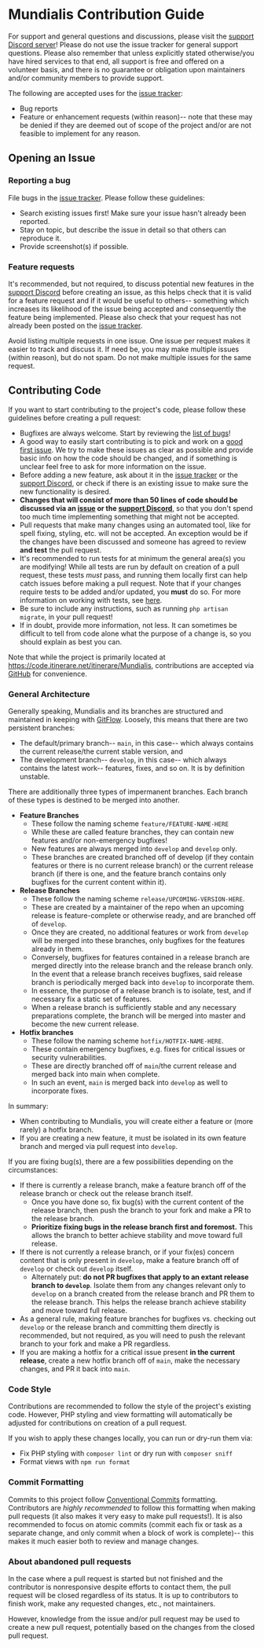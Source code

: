 # Mundialis Contribution Guide

For support and general questions and discussions, please visit the [support Discord server](https://discord.gg/mVqUzgQXMd)! Please do not use the issue tracker for general support questions. Please also remember that unless explicitly stated otherwise/you have hired services to that end, all support is free and offered on a volunteer basis, and there is no guarantee or obligation upon maintainers and/or community members to provide support.

The following are accepted uses for the [issue tracker](https://github.com/itinerare/Mundialis/issues):
- Bug reports
- Feature or enhancement requests (within reason)-- note that these may be denied if they are deemed out of scope of the project and/or are not feasible to implement for any reason.

## Opening an Issue
### Reporting a bug

File bugs in the [issue tracker](https://github.com/itinerare/Mundialis/issues). Please follow these guidelines:

- Search existing issues first! Make sure your issue hasn't already been reported.
- Stay on topic, but describe the issue in detail so that others can reproduce it.
- Provide screenshot(s) if possible.

### Feature requests

It's recommended, but not required, to discuss potential new features in the [support Discord](https://discord.gg/mVqUzgQXMd) before creating an issue, as this helps check that it is valid for a feature request and if it would be useful to others-- something which increases its likelihood of the issue being accepted and consequently the feature being implemented. Please also check that your request has not already been posted on the [issue tracker](https://github.com/itinerare/Mundialis/issues).

Avoid listing multiple requests in one issue. One issue per request makes it easier to track and discuss it. If need be, you may make multiple issues (within reason), but do not spam. Do not make multiple issues for the same request.

## Contributing Code

If you want to start contributing to the project's code, please follow these guidelines before creating a pull request: 

- Bugfixes are always welcome. Start by reviewing the [list of bugs](https://github.com/itinerare/Mundialis/issues?q=is%3Aissue+is%3Aopen+label%3Abug)!
- A good way to easily start contributing is to pick and work on a [good first issue](https://github.com/itinerare/Mundialis/issues?q=is%3Aissue+is%3Aopen+label%3A%22good+first+issue%22). We try to make these issues as clear as possible and provide basic info on how the code should be changed, and if something is unclear feel free to ask for more information on the issue.
- Before adding a new feature, ask about it in the [issue tracker](https://github.com/itinerare/Mundialis/issues) or the [support Discord](https://discord.gg/mVqUzgQXMd), or check if there is an existing issue to make sure the new functionality is desired. 
- **Changes that will consist of more than 50 lines of code should be discussed via an [issue](https://github.com/itinerare/Mundialis/issues) or the [support Discord](https://discord.gg/mVqUzgQXMd)**, so that you don't spend too much time implementing something that might not be accepted.
- Pull requests that make many changes using an automated tool, like for spell fixing, styling, etc. will not be accepted. An exception would be if the changes have been discussed and someone has agreed to review **and test** the pull request.
- It's recommended to run tests for at minimum the general area(s) you are modifying! While all tests are run by default on creation of a pull request, these tests *must* pass, and running them locally first can help catch issues before making a pull request. Note that if your changes require tests to be added and/or updated, you **must** do so. For more information on working with tests, see [here](https://code.itinerare.net/itinerare/Mundialis/wiki/Working-With-Tests).
- Be sure to include any instructions, such as running `php artisan migrate`, in your pull request!
- If in doubt, provide more information, not less. It can sometimes be difficult to tell from code alone what the purpose of a change is, so you should explain as best you can.

Note that while the project is primarily located at https://code.itinerare.net/itinerare/Mundialis, contributions are accepted via [GitHub](https://github.com/itinerare/Mundialis) for convenience.

### General Architecture

Generally speaking, Mundialis and its branches are structured and maintained in keeping with [GitFlow](https://datasift.github.io/gitflow/IntroducingGitFlow.html). Loosely, this means that there are two persistent branches:

- The default/primary branch-- `main`, in this case-- which always contains the current release/the current stable version, and
- The development branch-- `develop`, in this case-- which always contains the latest work-- features, fixes, and so on. It is by definition unstable.

There are additionally three types of impermanent branches. Each branch of these types is destined to be merged into another.

- **Feature Branches**
    - These follow the naming scheme `feature/FEATURE-NAME-HERE`
    - While these are called feature branches, they can contain new features and/or non-emergency bugfixes!
    - New features are always merged into `develop` and `develop` only.
    - These branches are created branched off of develop (if they contain features or there is no current release branch) or the current release branch (if there is one, and the feature branch contains only bugfixes for the current content within it).
- **Release Branches**
    - These follow the naming scheme `release/UPCOMING-VERSION-HERE`.
    - These are created by a maintainer of the repo when an upcoming release is feature-complete or otherwise ready, and are branched off of `develop`.
    - Once they are created, no additional features or work from `develop` will be merged into these branches, only bugfixes for the features already in them.
    - Conversely, bugfixes for features contained in a release branch are merged directly into the release branch and the release branch only. In the event that a release branch receives bugfixes, said release branch is periodically merged back into `develop` to incorporate them.
    - In essence, the purpose of a release branch is to isolate, test, and if necessary fix a static set of features.
    - When a release branch is sufficiently stable and any necessary preparations complete, the branch will be merged into master and become the new current release.
- **Hotfix branches**
    - These follow the naming scheme `hotfix/HOTFIX-NAME-HERE`.
    - These contain emergency bugfixes, e.g. fixes for critical issues or security vulnerabilities.
    - These are directly branched off of `main`/the current release and merged back into main when complete.
    - In such an event, `main` is merged back into `develop` as well to incorporate fixes.

In summary:

- When contributing to Mundialis, you will create either a feature or (more rarely) a hotfix branch.
- If you are creating a new feature, it must be isolated in its own feature branch and merged via pull request into `develop`.

If you are fixing bug(s), there are a few possibilities depending on the circumstances:

- If there is currently a release branch, make a feature branch off of the release branch or check out the release branch itself.
    - Once you have done so, fix bug(s) with the current content of the release branch, then push the branch to your fork and make a PR to the release branch.
    - **Prioritize fixing bugs in the release branch first and foremost.** This allows the branch to better achieve stability and move toward full release.
- If there is not currently a release branch, or if your fix(es) concern content that is only present in `develop`, make a feature branch off of `develop` or check out `develop` itself.
    - Alternately put: **do not PR bugfixes that apply to an extant release branch to `develop`**. Isolate them from any changes relevant only to `develop` on a branch created from the release branch and PR them to the release branch. This helps the release branch achieve stability and move toward full release.
- As a general rule, making feature branches for bugfixes vs. checking out `develop` or the release branch and committing them directly is recommended, but not required, as you will need to push the relevant branch to your fork and make a PR regardless.
- If you are making a hotfix for a critical issue present **in the current release**, create a new hotfix branch off of `main`, make the necessary changes, and PR it back into `main`.

### Code Style
Contributions are recommended to follow the style of the project's existing code. However, PHP styling and view formatting will automatically be adjusted for contributions on creation of a pull request.

If you wish to apply these changes locally, you can run or dry-run them via:
- Fix PHP styling with `composer lint` or dry run with `composer sniff`
- Format views with `npm run format`

### Commit Formatting
Commits to this project follow [Conventional Commits](https://www.conventionalcommits.org/en/v1.0.0/) formatting. Contributors are *highly recommended* to follow this formatting when making pull requests (it also makes it very easy to make pull requests!). It is also recommended to focus on atomic commits (commit each fix or task as a separate change, and only commit when a block of work is complete)-- this makes it much easier both to review and manage changes.

### About abandoned pull requests

In the case where a pull request is started but not finished and the contributor is nonresponsive despite efforts to contact them, the pull request will be closed regardless of its status. It is up to contributors to finish work, make any requested changes, etc., not maintainers.

However, knowledge from the issue and/or pull request may be used to create a new pull request, potentially based on the changes from the closed pull request.
